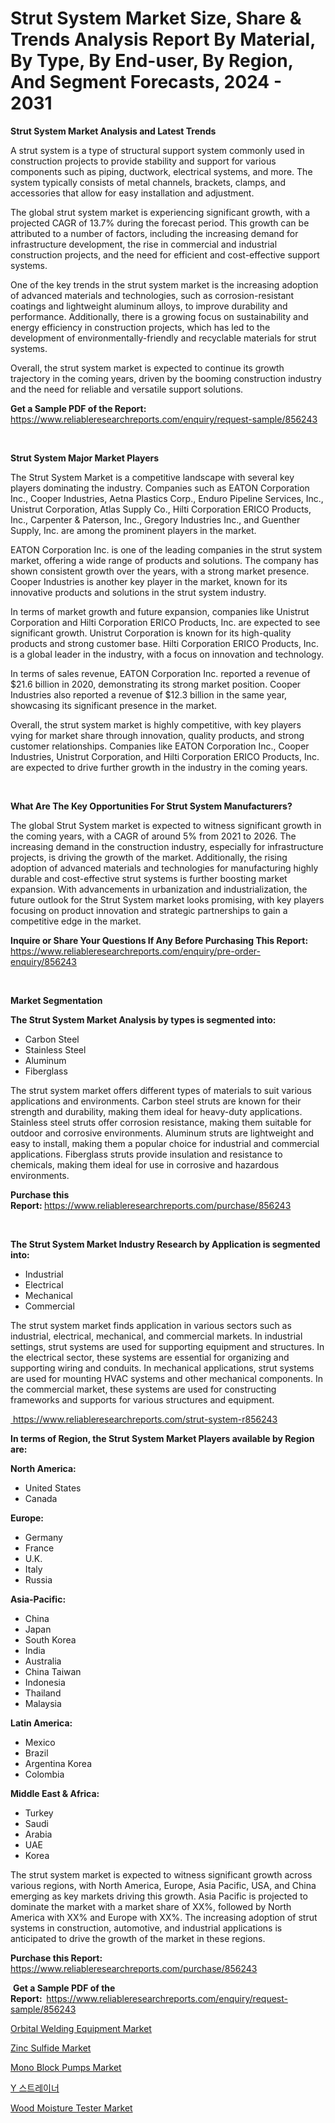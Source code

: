 <p><h1>Strut System Market Size, Share & Trends Analysis Report By Material, By Type, By End-user, By Region, And Segment Forecasts, 2024 - 2031</h1></p><p><strong>Strut System Market Analysis and Latest Trends</strong></p>
<p><p>A strut system is a type of structural support system commonly used in construction projects to provide stability and support for various components such as piping, ductwork, electrical systems, and more. The system typically consists of metal channels, brackets, clamps, and accessories that allow for easy installation and adjustment.</p><p>The global strut system market is experiencing significant growth, with a projected CAGR of 13.7% during the forecast period. This growth can be attributed to a number of factors, including the increasing demand for infrastructure development, the rise in commercial and industrial construction projects, and the need for efficient and cost-effective support systems.</p><p>One of the key trends in the strut system market is the increasing adoption of advanced materials and technologies, such as corrosion-resistant coatings and lightweight aluminum alloys, to improve durability and performance. Additionally, there is a growing focus on sustainability and energy efficiency in construction projects, which has led to the development of environmentally-friendly and recyclable materials for strut systems.</p><p>Overall, the strut system market is expected to continue its growth trajectory in the coming years, driven by the booming construction industry and the need for reliable and versatile support solutions.</p></p>
<p><strong>Get a Sample PDF of the Report:&nbsp;</strong> <a href="https://www.reliableresearchreports.com/enquiry/request-sample/856243">https://www.reliableresearchreports.com/enquiry/request-sample/856243</a></p>
<p>&nbsp;</p>
<p><strong>Strut System Major Market Players</strong></p>
<p><p>The Strut System Market is a competitive landscape with several key players dominating the industry. Companies such as EATON Corporation Inc., Cooper Industries, Aetna Plastics Corp., Enduro Pipeline Services, Inc., Unistrut Corporation, Atlas Supply Co., Hilti Corporation ERICO Products, Inc., Carpenter & Paterson, Inc., Gregory Industries Inc., and Guenther Supply, Inc. are among the prominent players in the market.</p><p>EATON Corporation Inc. is one of the leading companies in the strut system market, offering a wide range of products and solutions. The company has shown consistent growth over the years, with a strong market presence. Cooper Industries is another key player in the market, known for its innovative products and solutions in the strut system industry.</p><p>In terms of market growth and future expansion, companies like Unistrut Corporation and Hilti Corporation ERICO Products, Inc. are expected to see significant growth. Unistrut Corporation is known for its high-quality products and strong customer base. Hilti Corporation ERICO Products, Inc. is a global leader in the industry, with a focus on innovation and technology.</p><p>In terms of sales revenue, EATON Corporation Inc. reported a revenue of $21.6 billion in 2020, demonstrating its strong market position. Cooper Industries also reported a revenue of $12.3 billion in the same year, showcasing its significant presence in the market.</p><p>Overall, the strut system market is highly competitive, with key players vying for market share through innovation, quality products, and strong customer relationships. Companies like EATON Corporation Inc., Cooper Industries, Unistrut Corporation, and Hilti Corporation ERICO Products, Inc. are expected to drive further growth in the industry in the coming years.</p></p>
<p>&nbsp;</p>
<p><strong>What Are The Key Opportunities For Strut System Manufacturers?</strong></p>
<p><p>The global Strut System market is expected to witness significant growth in the coming years, with a CAGR of around 5% from 2021 to 2026. The increasing demand in the construction industry, especially for infrastructure projects, is driving the growth of the market. Additionally, the rising adoption of advanced materials and technologies for manufacturing highly durable and cost-effective strut systems is further boosting market expansion. With advancements in urbanization and industrialization, the future outlook for the Strut System market looks promising, with key players focusing on product innovation and strategic partnerships to gain a competitive edge in the market.</p></p>
<p><strong>Inquire or Share Your Questions If Any Before Purchasing This Report:</strong> <a href="https://www.reliableresearchreports.com/enquiry/pre-order-enquiry/856243">https://www.reliableresearchreports.com/enquiry/pre-order-enquiry/856243</a></p>
<p>&nbsp;</p>
<p><strong>Market Segmentation</strong></p>
<p><strong>The Strut System Market Analysis by types is segmented into:</strong></p>
<p><ul><li>Carbon Steel</li><li>Stainless Steel</li><li>Aluminum</li><li>Fiberglass</li></ul></p>
<p><p>The strut system market offers different types of materials to suit various applications and environments. Carbon steel struts are known for their strength and durability, making them ideal for heavy-duty applications. Stainless steel struts offer corrosion resistance, making them suitable for outdoor and corrosive environments. Aluminum struts are lightweight and easy to install, making them a popular choice for industrial and commercial applications. Fiberglass struts provide insulation and resistance to chemicals, making them ideal for use in corrosive and hazardous environments.</p></p>
<p><strong>Purchase this Report:&nbsp;</strong><a href="https://www.reliableresearchreports.com/purchase/856243">https://www.reliableresearchreports.com/purchase/856243</a></p>
<p>&nbsp;</p>
<p><strong>The Strut System Market Industry Research by Application is segmented into:</strong></p>
<p><ul><li>Industrial</li><li>Electrical</li><li>Mechanical</li><li>Commercial</li></ul></p>
<p><p>The strut system market finds application in various sectors such as industrial, electrical, mechanical, and commercial markets. In industrial settings, strut systems are used for supporting equipment and structures. In the electrical sector, these systems are essential for organizing and supporting wiring and conduits. In mechanical applications, strut systems are used for mounting HVAC systems and other mechanical components. In the commercial market, these systems are used for constructing frameworks and supports for various structures and equipment.</p></p>
<p><a href="https://www.reliableresearchreports.com/strut-system-r856243">&nbsp;https://www.reliableresearchreports.com/strut-system-r856243</a></p>
<p><strong>In terms of Region, the Strut System Market Players available by Region are:</strong></p>
<p>
    <p> <strong> North America: </strong>
        <ul>
            <li>United States</li>
            <li>Canada</li>
        </ul>
        </p> 
    <p> <strong> Europe: </strong>
        <ul>
            <li>Germany</li>
            <li>France</li>
            <li>U.K.</li>
            <li>Italy</li>
            <li>Russia</li>
        </ul>
        </p> 
    <p> <strong> Asia-Pacific: </strong>
        <ul>
            <li>China</li>
            <li>Japan</li>
            <li>South Korea</li>
            <li>India</li>
            <li>Australia</li>
            <li>China Taiwan</li>
            <li>Indonesia</li>
            <li>Thailand</li>
            <li>Malaysia</li>
        </ul>
        </p> 
    <p> <strong> Latin America: </strong>
        <ul>
            <li>Mexico</li>
            <li>Brazil</li>
            <li>Argentina Korea</li>
            <li>Colombia</li>
        </ul>
        </p> 
    <p> <strong> Middle East & Africa: </strong>
        <ul>
            <li>Turkey</li>
            <li>Saudi</li>
            <li>Arabia</li>
            <li>UAE</li>
            <li>Korea</li>
        </ul>
    </p>
    </p>
<p><p>The strut system market is expected to witness significant growth across various regions, with North America, Europe, Asia Pacific, USA, and China emerging as key markets driving this growth. Asia Pacific is projected to dominate the market with a market share of XX%, followed by North America with XX% and Europe with XX%. The increasing adoption of strut systems in construction, automotive, and industrial applications is anticipated to drive the growth of the market in these regions.</p></p>
<p><strong>Purchase this Report: </strong><a href="https://www.reliableresearchreports.com/purchase/856243">https://www.reliableresearchreports.com/purchase/856243</a></p>
<p>&nbsp;<strong>Get a Sample PDF of the Report:&nbsp;&nbsp;</strong><a href="https://www.reliableresearchreports.com/enquiry/request-sample/856243">https://www.reliableresearchreports.com/enquiry/request-sample/856243</a></p>
<p><strong></strong></p>
<p><p><a href="https://github.com/edytherolanlouisejk1miz0wig/Market-Research-Report-List-2/blob/main/orbital-welding-equipment-market.md">Orbital Welding Equipment Market</a></p><p><a href="https://military-diascia-e68.notion.site/Zinc-Sulfide-Market-Research-Report-Provides-thorough-Industry-Overview-which-offers-an-In-Depth-An-f15b6d485fb745ea9dda9ecaa30d7d7e">Zinc Sulfide Market</a></p><p><a href="https://github.com/peachesmcdowel1/Market-Research-Report-List-2/blob/main/mono-block-pumps-market.md">Mono Block Pumps Market</a></p><p><a href="https://github.com/LanceOlsotn8978/Market-Research-Report-List-1/blob/main/228346020546.md">Y 스트레이너</a></p><p><a href="https://view.publitas.com/reportprime-1/wood-moisture-tester-market-size-share-trends-analysis-report-by-material-by-type-by-end-user-by-region-and-segment-forecasts-2024-2031/">Wood Moisture Tester Market</a></p></p>